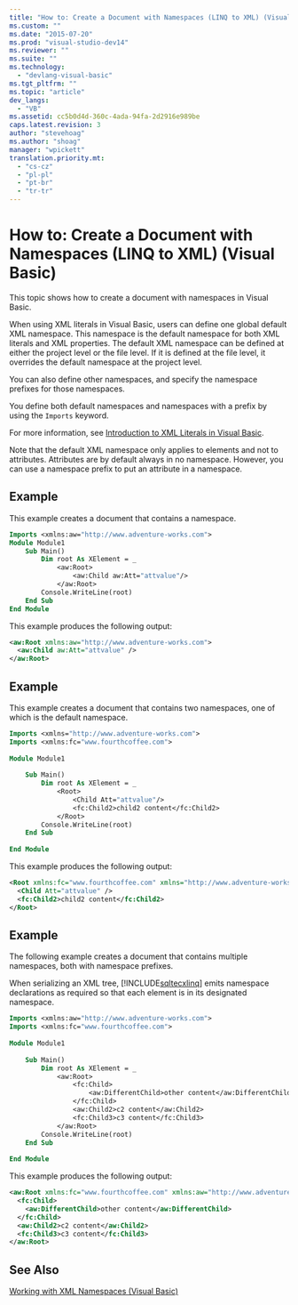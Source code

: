 ```yaml
---
title: "How to: Create a Document with Namespaces (LINQ to XML) (Visual Basic)1"
ms.custom: ""
ms.date: "2015-07-20"
ms.prod: "visual-studio-dev14"
ms.reviewer: ""
ms.suite: ""
ms.technology: 
  - "devlang-visual-basic"
ms.tgt_pltfrm: ""
ms.topic: "article"
dev_langs: 
  - "VB"
ms.assetid: cc5b0d4d-360c-4ada-94fa-2d2916e989be
caps.latest.revision: 3
author: "stevehoag"
ms.author: "shoag"
manager: "wpickett"
translation.priority.mt: 
  - "cs-cz"
  - "pl-pl"
  - "pt-br"
  - "tr-tr"
---
```

# How to: Create a Document with Namespaces (LINQ to XML) (Visual Basic)
This topic shows how to create a document with namespaces in Visual Basic.  
  
 When using XML literals in Visual Basic, users can define one global default XML namespace. This namespace is the default namespace for both XML literals and XML properties. The default XML namespace can be defined at either the project level or the file level. If it is defined at the file level, it overrides the default namespace at the project level.  
  
 You can also define other namespaces, and specify the namespace prefixes for those namespaces.  
  
 You define both default namespaces and namespaces with a prefix by using the `Imports` keyword.  
  
 For more information, see [Introduction to XML Literals in Visual Basic](../../../../visual-basic\programming-guide\concepts\linq/introduction-to-xml-literals-in-visual-basic.md).  
  
 Note that the default XML namespace only applies to elements and not to attributes. Attributes are by default always in no namespace. However, you can use a namespace prefix to put an attribute in a namespace.  
  
## Example  
 This example creates a document that contains a namespace.  
  
```vb  
Imports <xmlns:aw="http://www.adventure-works.com">  
Module Module1  
    Sub Main()  
        Dim root As XElement = _  
            <aw:Root>  
                <aw:Child aw:Att="attvalue"/>  
            </aw:Root>  
        Console.WriteLine(root)  
    End Sub  
End Module  
```  
  
 This example produces the following output:  
  
```xml  
<aw:Root xmlns:aw="http://www.adventure-works.com">  
  <aw:Child aw:Att="attvalue" />  
</aw:Root>  
```  
  
## Example  
 This example creates a document that contains two namespaces, one of which is the default namespace.  
  
```vb  
Imports <xmlns="http://www.adventure-works.com">  
Imports <xmlns:fc="www.fourthcoffee.com">  
  
Module Module1  
  
    Sub Main()  
        Dim root As XElement = _  
            <Root>  
                <Child Att="attvalue"/>  
                <fc:Child2>child2 content</fc:Child2>  
            </Root>  
        Console.WriteLine(root)  
    End Sub  
  
End Module  
```  
  
 This example produces the following output:  
  
```xml  
<Root xmlns:fc="www.fourthcoffee.com" xmlns="http://www.adventure-works.com">  
  <Child Att="attvalue" />  
  <fc:Child2>child2 content</fc:Child2>  
</Root>  
```  
  
## Example  
 The following example creates a document that contains multiple namespaces, both with namespace prefixes.  
  
 When serializing an XML tree, [!INCLUDE[sqltecxlinq](../../../../csharp\programming-guide\concepts\linq/includes/sqltecxlinq_md.md)] emits namespace declarations as required so that each element is in its designated namespace.  
  
```vb  
Imports <xmlns:aw="http://www.adventure-works.com">  
Imports <xmlns:fc="www.fourthcoffee.com">  
  
Module Module1  
  
    Sub Main()  
        Dim root As XElement = _  
            <aw:Root>  
                <fc:Child>  
                    <aw:DifferentChild>other content</aw:DifferentChild>  
                </fc:Child>  
                <aw:Child2>c2 content</aw:Child2>  
                <fc:Child3>c3 content</fc:Child3>  
            </aw:Root>  
        Console.WriteLine(root)  
    End Sub  
  
End Module  
```  
  
 This example produces the following output:  
  
```xml  
<aw:Root xmlns:fc="www.fourthcoffee.com" xmlns:aw="http://www.adventure-works.com">  
  <fc:Child>  
    <aw:DifferentChild>other content</aw:DifferentChild>  
  </fc:Child>  
  <aw:Child2>c2 content</aw:Child2>  
  <fc:Child3>c3 content</fc:Child3>  
</aw:Root>  
```  
  
## See Also  
 [Working with XML Namespaces (Visual Basic)](../../../../visual-basic\programming-guide\concepts\linq/working-with-xml-namespaces.md)